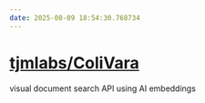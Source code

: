 ```yaml
---
date: 2025-08-09 18:54:30.768734
---
```


# [tjmlabs/ColiVara](https://github.com/tjmlabs/ColiVara)

visual document search API using AI embeddings